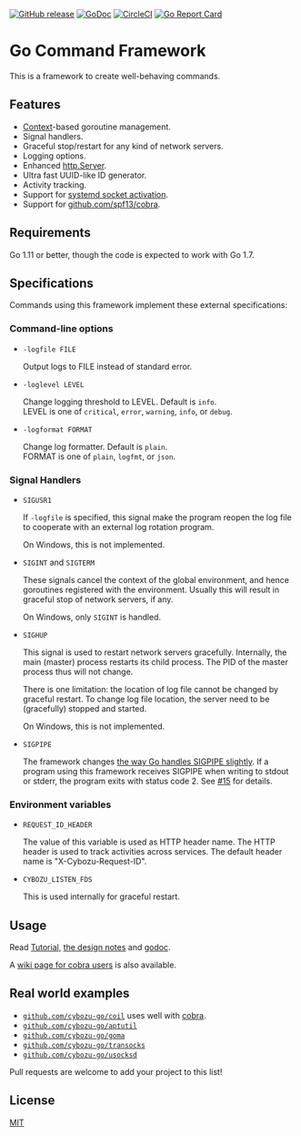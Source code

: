 [![GitHub release](https://img.shields.io/github/release/cybozu-go/well.svg?maxAge=60)][releases]
[![GoDoc](https://godoc.org/github.com/cybozu-go/well?status.svg)][godoc]
[![CircleCI](https://circleci.com/gh/cybozu-go/well.svg?style=svg)](https://circleci.com/gh/cybozu-go/well)
[![Go Report Card](https://goreportcard.com/badge/github.com/cybozu-go/well)](https://goreportcard.com/report/github.com/cybozu-go/well)

Go Command Framework
====================

This is a framework to create well-behaving commands.

Features
--------

* [Context](https://golang.org/pkg/context/)-based goroutine management.
* Signal handlers.
* Graceful stop/restart for any kind of network servers.
* Logging options.
* Enhanced [http.Server](https://golang.org/pkg/net/http/#Server).
* Ultra fast UUID-like ID generator.
* Activity tracking.
* Support for [systemd socket activation](http://0pointer.de/blog/projects/socket-activation.html).
* Support for [github.com/spf13/cobra][cobra].

Requirements
------------

Go 1.11 or better, though the code is expected to work with Go 1.7.

Specifications
--------------

Commands using this framework implement these external specifications:

### Command-line options

* `-logfile FILE`

    Output logs to FILE instead of standard error.

* `-loglevel LEVEL`

    Change logging threshold to LEVEL.  Default is `info`.  
    LEVEL is one of `critical`, `error`, `warning`, `info`, or `debug`.

* `-logformat FORMAT`

    Change log formatter.  Default is `plain`.  
    FORMAT is one of `plain`, `logfmt`, or `json`.

### Signal Handlers

* `SIGUSR1`

    If `-logfile` is specified, this signal make the program reopen
    the log file to cooperate with an external log rotation program.

    On Windows, this is not implemented.

* `SIGINT` and `SIGTERM`

    These signals cancel the context of the global environment,
    and hence goroutines registered with the environment.  Usually
    this will result in graceful stop of network servers, if any.

    On Windows, only `SIGINT` is handled.

* `SIGHUP`

    This signal is used to restart network servers gracefully.
    Internally, the main (master) process restarts its child process.
    The PID of the master process thus will not change.

    There is one limitation: the location of log file cannot be changed
    by graceful restart.  To change log file location, the server need
    to be (gracefully) stopped and started.

    On Windows, this is not implemented.

* `SIGPIPE`

    The framework changes [the way Go handles SIGPIPE slightly](https://golang.org/pkg/os/signal/#hdr-SIGPIPE).
    If a program using this framework receives SIGPIPE when writing to stdout or stderr, the program exits with status code 2.
    See [#15](https://github.com/cybozu-go/well/issues/15) for details.

### Environment variables

* `REQUEST_ID_HEADER`

    The value of this variable is used as HTTP header name.
    The HTTP header is used to track activities across services.
    The default header name is "X-Cybozu-Request-ID".

* `CYBOZU_LISTEN_FDS`

    This is used internally for graceful restart.

Usage
-----

Read [Tutorial][wiki], [the design notes](DESIGN.md) and [godoc][].

A [wiki page for cobra users](https://github.com/cybozu-go/well/wiki/Use-with-spf13-cobra) is also available.

Real world examples
-------------------

* [`github.com/cybozu-go/coil`](https://github.com/cybozu-go/coil) uses well with [cobra][].
* [`github.com/cybozu-go/aptutil`](https://github.com/cybozu-go/aptutil)
* [`github.com/cybozu-go/goma`](https://github.com/cybozu-go/goma)
* [`github.com/cybozu-go/transocks`](https://github.com/cybozu-go/transocks)
* [`github.com/cybozu-go/usocksd`](https://github.com/cybozu-go/usocksd)

Pull requests are welcome to add your project to this list!

License
-------

[MIT][]

[releases]: https://github.com/cybozu-go/well/releases
[godoc]: https://godoc.org/github.com/cybozu-go/well
[wiki]: https://github.com/cybozu-go/well/wiki/Tutorial
[cobra]: https://github.com/spf13/cobra
[MIT]: https://opensource.org/licenses/MIT
